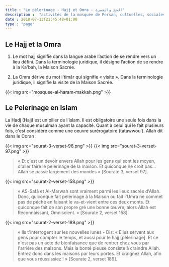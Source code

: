 ```yaml
---
title : "Le pélerinage - Hajj et Omra - الحج والعمرة"
description :  "activités de la mosquée de Persan, cultuelles, sociales, citoyennes et éducatifs"
date : 2018-07-13T21:45:48+01:00
type : "page"
---
```


## Le Hajj et la Omra

1. Le mot hajj signifie dans la langue arabe l’action de se rendre vers un lieu
défini. Dans la terminologie juridique, il désigne l’action de se rendre à la
Ka'bah, la Maison Sacrée.

2. La Omra dérive du mot i'timâr qui signifie « visite ». Dans la terminologie
juridique, il signifie la visite de la Maison Sacrée.

{{< img src="mosquee-al-haram-makkah.png" >}}

## Le Pelerinage en Islam

La Hadj (Hajj) est un pilier de l'islam. Il est obligatoire une seule fois dans
la vie de chaque musulman ayant la capacité. Quant à celui qui le fait plusieurs
fois, c'est considéré comme une oeuvre surérogatoire (tatawwou'). Allah dit dans
le Coran :

{{< img src="sourat-3-verset-96.png" >}}
{{< img src="sourat-3-verset-97.png" >}}

>« Et c'est un devoir envers Allah pour les gens qui sont les moyen, d'aller
>faire le pèlerinage de la maison. Et quiconque ne croit pas… Allah se passe
>largement des mondes » [Sourate 3, verset 97].


{{< img src="sourat-2-verset-158.png" >}}

>« AS-Safâ et Al-Marwah sont vraiment parmi les lieux sacrés d'Allah. Donc,
>quiconque fait pèlerinage à la Maison ou fait l'Umra ne commet pas de péché en
>faisant le va-et-vient entre ces deux monts. Et quiconque fait de son propre gré
>une bonne œuvre, alors Allah est Reconnaissant, Omniscient. » [Sourate 2, verset
>158].

{{< img src="sourat-2-verset-189.png" >}}

>« Ils t'interrogent sur les nouvelles lunes - Dis: « Elles servent aux gens pour
>compter le temps, et aussi pour le hajj [pèlerinage]. Et ce n'est pas un acte de
>bienfaisance que de rentrer chez vous par l'arrière des maisons. Mais la bonté
>pieuse consiste à craindre Allah. Entrez donc dans les maisons par leurs portes.
>Et craignez Allah, afin que vous réussissiez ! » [Sourate 2, verset 189].
